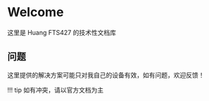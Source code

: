 # Welcome

这里是 Huang FTS427 的技术性文档库

## 问题

这里提供的解决方案可能只对我自己的设备有效，如有问题，欢迎反馈！

!!! tip
    如有冲突，请以官方文档为主
